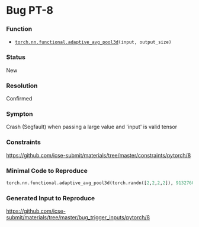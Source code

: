 # Bug PT-8
### Function
* [`torch.nn.functional.adaptive_avg_pool3d`](https://pytorch.org/docs/stable/nn.functional.html#torch.nn.functional.adaptive_avg_pool3d)`(input, output_size)`
### Status
New
### Resolution
Confirmed
### Sympton
Crash (Segfault)
when passing a large value and 'input' is valid tensor
### Constraints
https://github.com/icse-submit/materials/tree/master/constraints/pytorch/8
### Minimal Code to Reproduce
~~~python
torch.nn.functional.adaptive_avg_pool3d(torch.randn([2,2,2,2]), 9132760301568586890)
~~~
### Generated Input to Reproduce
https://github.com/icse-submit/materials/tree/master/bug_trigger_inputs/pytorch/8
